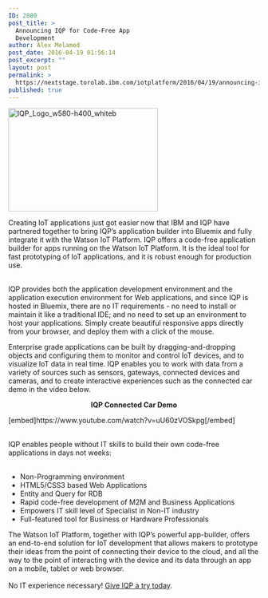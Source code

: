 ```yaml
---
ID: 2880
post_title: >
  Announcing IQP for Code-Free App
  Development
author: Alex Melamed
post_date: 2016-04-19 01:56:14
post_excerpt: ""
layout: post
permalink: >
  https://nextstage.torolab.ibm.com/iotplatform/2016/04/19/announcing-iqp-for-code-free-app-development/
published: true
---
```

<a href="http://nextstage.torolab.ibm.com/iotfoundation/wp-content/uploads/sites/24/2016/04/IQP_Logo_w580-h400_whiteb.jpg"><img src="http://nextstage.torolab.ibm.com/iotfoundation/wp-content/uploads/sites/24/2016/04/IQP_Logo_w580-h400_whiteb-300x207.jpg" alt="IQP_Logo_w580-h400_whiteb" width="300" height="207" class=" size-medium wp-image-2931 alignleft" /></a><p>Creating IoT applications just got easier now that IBM and IQP have partnered together to bring IQP’s application builder into Bluemix and fully integrate it with the Watson IoT Platform. IQP offers a code-free application builder for apps running on the Watson IoT Platform. It is the ideal tool for fast prototyping of IoT applications, and it is robust enough for production use. </p><br />IQP provides both the application development environment and the application execution environment for Web applications, and since IQP is hosted in Bluemix, there are no IT requirements - no need to install or maintain it like a traditional IDE; and no need to set up an environment to host your applications. Simply create beautiful responsive apps directly from your browser, and deploy them with a click of the mouse.<p style="text-align: left;">Enterprise grade applications can be built by dragging-and-dropping objects and configuring them to monitor and control IoT devices, and to visualize IoT data in real time. IQP enables you to work with data from a variety of sources such as sensors, gateways, connected devices and cameras, and to create interactive experiences such as the connected car demo in the video below.</p><p style="text-align: center;"><strong>IQP Connected Car Demo</strong></p>

<p>[embed]https://www.youtube.com/watch?v=uU60zVOSkpg[/embed]</p><br />IQP enables people without IT skills to build their own code-free applications in days not weeks:<br /><br /><ul style="text-align: left;"><li>Non-Programming environment</li><li>HTML5/CSS3 based Web Applications</li><li>Entity and Query for RDB</li><li>Rapid code-free development of M2M and Business Applications</li><li>Empowers IT skill level of Specialist in Non-IT industry</li><li>Full-featured tool for Business or Hardware Professionals</li></ul><p style="text-align: left;">The Watson IoT Platform, together with IQP’s powerful app-builder, offers an end-to-end solution for IoT development that allows makers to prototype their ideas from the point of connecting their device to the cloud, and all the way to the point of interacting with the device and its data through an app on a mobile, tablet or web browser.<br /><br />No IT experience necessary! <a href="https://console.ng.bluemix.net/catalog/services/iqp-iot-code-free-app-development/">Give IQP a try today</a>.</p>